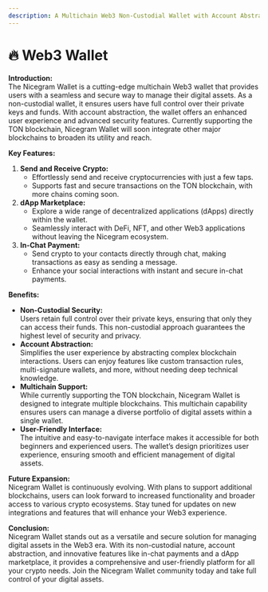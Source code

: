 ```yaml
---
description: A Multichain Web3 Non-Custodial Wallet with Account Abstraction
---
```


# 🔥 Web3 Wallet

**Introduction:**\
The Nicegram Wallet is a cutting-edge multichain Web3 wallet that provides users with a seamless and secure way to manage their digital assets. As a non-custodial wallet, it ensures users have full control over their private keys and funds. With account abstraction, the wallet offers an enhanced user experience and advanced security features. Currently supporting the TON blockchain, Nicegram Wallet will soon integrate other major blockchains to broaden its utility and reach.

**Key Features:**

1. **Send and Receive Crypto:**
   * Effortlessly send and receive cryptocurrencies with just a few taps.
   * Supports fast and secure transactions on the TON blockchain, with more chains coming soon.
2. **dApp Marketplace:**
   * Explore a wide range of decentralized applications (dApps) directly within the wallet.
   * Seamlessly interact with DeFi, NFT, and other Web3 applications without leaving the Nicegram ecosystem.
3. **In-Chat Payment:**
   * Send crypto to your contacts directly through chat, making transactions as easy as sending a message.
   * Enhance your social interactions with instant and secure in-chat payments.

**Benefits:**

* **Non-Custodial Security:**\
  Users retain full control over their private keys, ensuring that only they can access their funds. This non-custodial approach guarantees the highest level of security and privacy.
* **Account Abstraction:**\
  Simplifies the user experience by abstracting complex blockchain interactions. Users can enjoy features like custom transaction rules, multi-signature wallets, and more, without needing deep technical knowledge.
* **Multichain Support:**\
  While currently supporting the TON blockchain, Nicegram Wallet is designed to integrate multiple blockchains. This multichain capability ensures users can manage a diverse portfolio of digital assets within a single wallet.
* **User-Friendly Interface:**\
  The intuitive and easy-to-navigate interface makes it accessible for both beginners and experienced users. The wallet’s design prioritizes user experience, ensuring smooth and efficient management of digital assets.

**Future Expansion:**\
Nicegram Wallet is continuously evolving. With plans to support additional blockchains, users can look forward to increased functionality and broader access to various crypto ecosystems. Stay tuned for updates on new integrations and features that will enhance your Web3 experience.

**Conclusion:**\
Nicegram Wallet stands out as a versatile and secure solution for managing digital assets in the Web3 era. With its non-custodial nature, account abstraction, and innovative features like in-chat payments and a dApp marketplace, it provides a comprehensive and user-friendly platform for all your crypto needs. Join the Nicegram Wallet community today and take full control of your digital assets.
